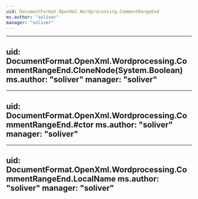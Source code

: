 ```yaml
---
uid: DocumentFormat.OpenXml.Wordprocessing.CommentRangeEnd
ms.author: "soliver"
manager: "soliver"
---
```


---
uid: DocumentFormat.OpenXml.Wordprocessing.CommentRangeEnd.CloneNode(System.Boolean)
ms.author: "soliver"
manager: "soliver"
---

---
uid: DocumentFormat.OpenXml.Wordprocessing.CommentRangeEnd.#ctor
ms.author: "soliver"
manager: "soliver"
---

---
uid: DocumentFormat.OpenXml.Wordprocessing.CommentRangeEnd.LocalName
ms.author: "soliver"
manager: "soliver"
---
